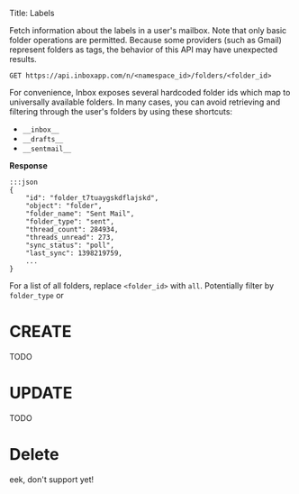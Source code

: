 Title: Labels

Fetch information about the labels in a user's mailbox. Note that only basic folder operations are permitted. Because some providers (such as Gmail) represent folders as tags, the behavior of this API may have unexpected results.

    GET https://api.inboxapp.com/n/<namespace_id>/folders/<folder_id>


For convenience, Inbox exposes several hardcoded folder ids which map to universally available folders. In many cases, you can avoid retrieving and filtering through the user's folders by using these shortcuts:

 * `__inbox__`
 * `__drafts__`
 * `__sentmail__`

**Response**

```
:::json
{
    "id": "folder_t7tuaygskdflajskd",
    "object": "folder",
    "folder_name": "Sent Mail",
    "folder_type": "sent",
    "thread_count": 284934,
    "threads_unread": 273,
    "sync_status": "poll",
    "last_sync": 1398219759,
    ...
}
```

For a list of all folders, replace `<folder_id>` with `all`.
Potentially filter by `folder_type` or


# CREATE
TODO

# UPDATE
TODO

# Delete
eek, don't support yet!
